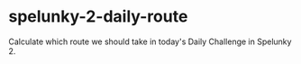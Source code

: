 # spelunky-2-daily-route
Calculate which route we should take in today's Daily Challenge in Spelunky 2.

